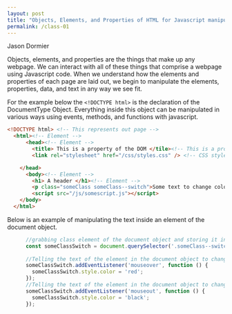 ```yaml
---
layout: post
title: "Objects, Elements, and Properties of HTML for Javascript manipulation "
permalink: /class-01
---
```

Jason Dormier

Objects, elements, and properties are the things that make up any webpage. We can interact with all of these things that comprise a webpage using Javascript code. When we understand how the elements and properties of each page are laid out, we begin to manipulate the elements, properties, data, and text in any way we see fit.

For the example below the `<!DOCTYPE html>` is the declaration of the DocumentType Object. Everything inside this object can be manipulated in various ways using events, methods, and functions with javascript.

```HTML
<!DOCTYPE html> <!-- This represents out page -->
  <html><!-- Element -->
      <head><!-- Element -->
        <title> This is a property of the DOM </tile><!-- This is a property of the webpage. It is describing the title of the current page. -->
        <link rel="stylesheet" href="/css/styles.css" /> <!-- CSS style sheets are a properity of the DOM object because they are used to describe many visual properites of the object. -->

    </head>
      <body><!-- Element -->
        <h1> A header </h1><!-- Element -->
        <p class="someClass someClass--switch">Some text to change color of</p><!-- Element nested in an element -->
        <script src="/js/somescript.js"></script>
    </body>
  </html>
```

Below is an example of manipulating the text inside an element of the document object.

```Javascript
      //grabbing class element of the document object and storing it in a variable.
      const someClassSwitch = document.querySelector('.someClass--switch');
      
      //Telling the text of the element in the document object to change to the color red when the mouse hovers over it.
      someClassSwitch.addEventListener('mouseover', function () {
        someClassSwitch.style.color = 'red';
      });
      //Telling the text of the element in the document object to change to the color to black when the mouse stops hovering over it.
      someClassSwitch.addEventListener('mouseout', function () {
        someClassSwitch.style.color = 'black';
      });

```
